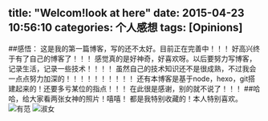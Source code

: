 title: "Welcom!look at here"
date: 2015-04-23 10:56:10
categories: 个人感想
tags: [Opinions]
---
##感悟：
这是我的第一篇博客，写的还不太好。目前正在完善中！！！
好高兴终于有了自己的博客了！！！
感觉真的是好神奇，好喜欢呀。以后要努力写博客，记录生活，记录一些技术！！！！
虽然自己的技术知识还不是很成熟，不过我会一点点努力加深的！！！！！！！！！！
还有本博客是基于node，hexo，git搭建起来的！还要多亏某位的指点！！！
在此很是感谢，别的就不说了！！！
##哈哈，给大家看两张女神的照片！嘻嘻！
都是我特别收藏的！本人特别喜欢。
![有范](/yuanyuan2.jpg)
![淑女](/yuanyuan.jpg)

	

